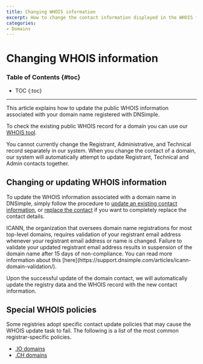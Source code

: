 ```yaml
---
title: Changing WHOIS information
excerpt: How to change the contact information displayed in the WHOIS for a domain.
categories:
- Domains
---
```


# Changing WHOIS information

### Table of Contents {#toc}

* TOC
{:toc}

---

This article explains how to update the public WHOIS information associated with your domain name registered with DNSimple.

To check the existing public WHOIS record for a domain you can use our [WHOIS tool](https://dnsimple.com/whois).

<info>
You cannot currently change the Registrant, Administrative, and Technical record separately in our system. When you change the contact of a domain, our system will automatically attempt to update Registrant, Technical and Admin contacts together.
</info>


## Changing or updating WHOIS information

To update the WHOIS information associated with a domain name in DNSimple, simply follow the procedure to [update an existing contact information](/articles/changing-domain-contact/#changing-an-existing-contact-information), or [replace the contact](/articles/changing-domain-contact/#replacing-a-domain-contact) if you want to completely replace the contact details.

<info>
ICANN, the organization that oversees domain name registrations for most top-level domains, requires validation of your registrant email address whenever your registrant email address or name is changed. Failure to validate your updated registrant email address results in suspension of the domain name after 15 days of non-compliance. You can read more information about this [here](https://support.dnsimple.com/articles/icann-domain-validation/).
</info>

Upon the successful update of the domain contact, we will automatically update the registry data and the WHOIS record with the new contact information.


## Special WHOIS policies

<warning>
Some registries adopt specific contact update policies that may cause the WHOIS update task to fail. The following is a list of the most common registrar-specific policies.
</warning>

- [.IO domains](/articles/domains-io/)
- [.CH domains](/articles/domains-ch/)
